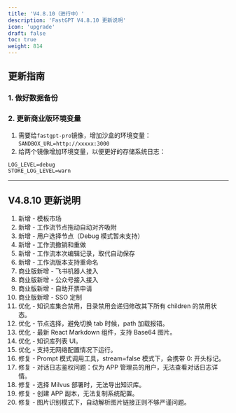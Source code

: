 ```yaml
---
title: 'V4.8.10（进行中）'
description: 'FastGPT V4.8.10 更新说明'
icon: 'upgrade'
draft: false
toc: true
weight: 814
---
```


## 更新指南

### 1. 做好数据备份

### 2. 更新商业版环境变量

1. 需要给`fastgpt-pro`镜像，增加沙盒的环境变量：`SANDBOX_URL=http://xxxxx:3000`
2. 给两个镜像增加环境变量，以便更好的存储系统日志：

```
LOG_LEVEL=debug
STORE_LOG_LEVEL=warn
```

-------

## V4.8.10 更新说明

1. 新增 - 模板市场
2. 新增 - 工作流节点拖动自动对齐吸附
3. 新增 - 用户选择节点（Debug 模式暂未支持）
4. 新增 - 工作流撤销和重做
5. 新增 - 工作流本次编辑记录，取代自动保存
6. 新增 - 工作流版本支持重命名
7. 商业版新增 - 飞书机器人接入
8. 商业版新增 - 公众号接入接入
9. 商业版新增 - 自助开票申请
10. 商业版新增 - SSO 定制
11. 优化 - 知识库集合禁用，目录禁用会递归修改其下所有 children 的禁用状态。
12. 优化 - 节点选择，避免切换 tab 时候，path 加载报错。
13. 优化 - 最新 React Markdown 组件，支持 Base64 图片。
14. 优化 - 知识库列表 UI。
15. 优化 - 支持无网络配置情况下运行。
16. 修复 - Prompt 模式调用工具，stream=false 模式下，会携带 0: 开头标记。
17. 修复 - 对话日志鉴权问题：仅为 APP 管理员的用户，无法查看对话日志详情。
18. 修复 - 选择 Milvus 部署时，无法导出知识库。 
19. 修复 - 创建 APP 副本，无法复制系统配置。
20. 修复 - 图片识别模式下，自动解析图片链接正则不够严谨问题。
